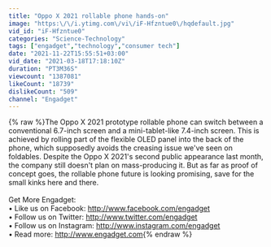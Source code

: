 ```yaml
---
title: "Oppo X 2021 rollable phone hands-on"
image: "https:\/\/i.ytimg.com\/vi\/iF-Hfzntue0\/hqdefault.jpg"
vid_id: "iF-Hfzntue0"
categories: "Science-Technology"
tags: ["engadget","technology","consumer tech"]
date: "2021-11-22T15:55:51+03:00"
vid_date: "2021-03-18T17:18:10Z"
duration: "PT3M36S"
viewcount: "1387081"
likeCount: "18739"
dislikeCount: "509"
channel: "Engadget"
---
```

{% raw %}The Oppo X 2021 prototype rollable phone can switch between a conventional 6.7-inch screen and a mini-tablet-like 7.4-inch screen. This is achieved by rolling part of the flexible OLED panel into the back of the phone, which supposedly avoids the creasing issue we've seen on foldables. Despite the Oppo X 2021's second public appearance last month, the company still doesn't plan on mass-producing it. But as far as proof of concept goes, the rollable phone future is looking promising, save for the small kinks here and there.<br /><br />Get More Engadget: <br />• Like us on Facebook: <a rel="nofollow" target="blank" href="http://www.facebook.com/engadget">http://www.facebook.com/engadget</a><br />• Follow us on Twitter: <a rel="nofollow" target="blank" href="http://www.twitter.com/engadget">http://www.twitter.com/engadget</a><br />• Follow us on Instagram: <a rel="nofollow" target="blank" href="http://www.instagram.com/engadget">http://www.instagram.com/engadget</a><br />• Read more: <a rel="nofollow" target="blank" href="http://www.engadget.com">http://www.engadget.com</a>{% endraw %}
